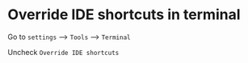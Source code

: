 # Override IDE shortcuts in terminal

Go to `settings` --> `Tools` --> `Terminal`

Uncheck `Override IDE shortcuts`
